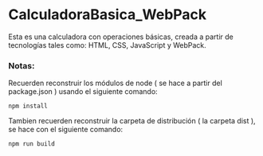 # CalculadoraBasica_WebPack
Esta es una calculadora con operaciones básicas, creada a partir de tecnologías tales como: HTML, CSS, JavaScript y WebPack.

### Notas:
Recuerden reconstruir los módulos de node ( se hace a partir del package.json ) usando el siguiente comando:

```
npm install
```
Tambien recuerden reconstruir la carpeta de distribución ( la carpeta dist ), se hace con el siguiente comando:

```
npm run build
```

